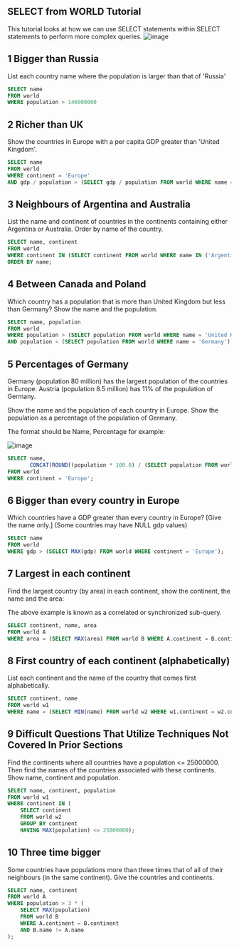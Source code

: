 ## SELECT from WORLD Tutorial
This tutorial looks at how we can use SELECT statements within SELECT statements to perform more complex queries.
![image](https://github.com/user-attachments/assets/ad2b71c8-f3ab-40e8-88cb-75ef9a8380bf)

## 1	Bigger than Russia
List each country name where the population is larger than that of 'Russia'
```sql
SELECT name 
FROM world
WHERE population > 146000000
```

## 2	Richer than UK
Show the countries in Europe with a per capita GDP greater than 'United Kingdom'.
```sql
SELECT name  
FROM world  
WHERE continent = 'Europe'  
AND gdp / population > (SELECT gdp / population FROM world WHERE name = 'United Kingdom');
```

## 3	Neighbours of Argentina and Australia
List the name and continent of countries in the continents containing either Argentina or Australia. Order by name of the country.
```sql
SELECT name, continent  
FROM world  
WHERE continent IN (SELECT continent FROM world WHERE name IN ('Argentina', 'Australia'))  
ORDER BY name;
```

## 4	Between Canada and Poland
Which country has a population that is more than United Kingdom but less than Germany? Show the name and the population.
```sql
SELECT name, population  
FROM world  
WHERE population > (SELECT population FROM world WHERE name = 'United Kingdom')  
AND population < (SELECT population FROM world WHERE name = 'Germany');
```

## 5	Percentages of Germany
Germany (population 80 million) has the largest population of the countries in Europe. Austria (population 8.5 million) has 11% of the population of Germany.

Show the name and the population of each country in Europe. Show the population as a percentage of the population of Germany.

The format should be Name, Percentage for example:

![image](https://github.com/user-attachments/assets/4933b0df-ed25-466f-bdd6-d5bab5ba341a)

```sql
SELECT name,  
       CONCAT(ROUND((population * 100.0) / (SELECT population FROM world WHERE name = 'Germany'), 0), '%') AS percentage  
FROM world  
WHERE continent = 'Europe';
```

## 6	Bigger than every country in Europe
Which countries have a GDP greater than every country in Europe? [Give the name only.] (Some countries may have NULL gdp values)
```sql
SELECT name  
FROM world  
WHERE gdp > (SELECT MAX(gdp) FROM world WHERE continent = 'Europe');
```

## 7	Largest in each continent
Find the largest country (by area) in each continent, show the continent, the name and the area:

The above example is known as a correlated or synchronized sub-query.
```sql
SELECT continent, name, area  
FROM world A 
WHERE area = (SELECT MAX(area) FROM world B WHERE A.continent = B.continent);
```

## 8	First country of each continent (alphabetically)
List each continent and the name of the country that comes first alphabetically.
```sql
SELECT continent, name
FROM world w1
WHERE name = (SELECT MIN(name) FROM world w2 WHERE w1.continent = w2.continent);
```

## 9	Difficult Questions That Utilize Techniques Not Covered In Prior Sections
Find the continents where all countries have a population <= 25000000. Then find the names of the countries associated with these continents. Show name, continent and population.
```sql
SELECT name, continent, population
FROM world w1
WHERE continent IN (
    SELECT continent
    FROM world w2
    GROUP BY continent
    HAVING MAX(population) <= 25000000);
```

## 10	Three time bigger
Some countries have populations more than three times that of all of their neighbours (in the same continent). Give the countries and continents.
```sql
SELECT name, continent
FROM world A
WHERE population > 3 * (
    SELECT MAX(population)
    FROM world B
    WHERE A.continent = B.continent
    AND B.name != A.name
);
```
